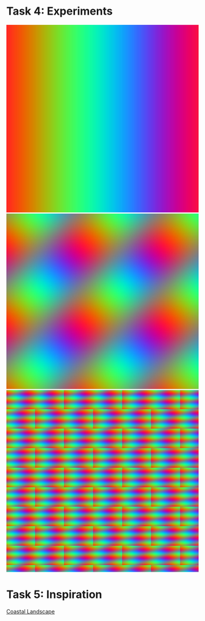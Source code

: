 # Task 4: Experiments

<img src="img/color_x_02.jpg" />

<img src="img/color_x_y.jpg" />

<img src="img/brick_color.jpg" />

# Task 5: Inspiration

[Coastal Landscape](https://www.shadertoy.com/view/fstyD4)
